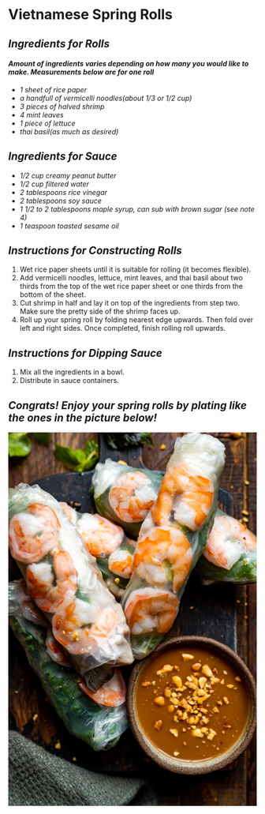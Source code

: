# **Vietnamese Spring Rolls**

## ***Ingredients for Rolls***
#### *Amount of ingredients varies depending on how many you would like to make. Measurements below are for one roll*

- *1 sheet of rice paper*
- *a handfull of vermicelli noodles(about 1/3 or 1/2 cup)*
- *3 pieces of halved shrimp*
- *4 mint leaves*
- *1 piece of lettuce*
- *thai basil(as much as desired)*

## ***Ingredients for Sauce***

- *1/2 cup creamy peanut butter*
- *1/2 cup filtered water*
- *2 tablespoons rice vinegar*
- *2 tablespoons soy sauce*
- *1 1/2 to 2 tablespoons maple syrup, can sub with brown sugar (see note 4)*
- *1 teaspoon toasted sesame oil*
 

## ***Instructions for Constructing Rolls***

1. Wet rice paper sheets until it is suitable for rolling (it becomes flexible).
2. Add vermicelli noodles, lettuce, mint leaves, and thai basil about two thirds from the top of the wet rice paper sheet or one thirds from the bottom of the sheet.
3. Cut shrimp in half and lay it on top of the ingredients from step two. Make sure the pretty side of the shrimp faces up.
4. Roll up your spring roll by folding nearest edge upwards. Then fold over left and right sides. Once completed, finish rolling roll upwards.

## ***Instructions for Dipping Sauce***

1. Mix all the ingredients in a bowl.
2. Distribute in sauce containers.

## ***Congrats! Enjoy your spring rolls by plating like the ones in the picture below!***    
 
<!-- <img src="springroll.jpg"
 alt="your-image-description"
 style="border: 5px solid  pink;"> -->

![alt text](springroll.jpg)